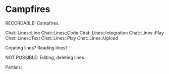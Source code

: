 Campfires
=========

RECORDABLE! Campfires.

Chat::Lines::Line
  Chat::Lines::Code
  Chat::Lines::Integration
  Chat::Lines::Play
  Chat::Lines::Text
  Chat::Lines::Play
  Chat::Lines::Upload

Creating lines?
Reading lines?

NOT POSSIBLE: Editing, deleting lines.

Partials:






